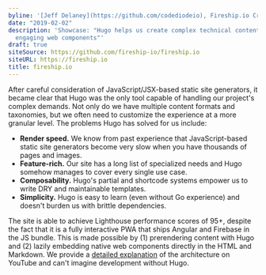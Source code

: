 ```yaml
---
byline: '[Jeff Delaney](https://github.com/codediodeio), Fireship.io Creator'
date: "2019-02-02"
description: 'Showcase: "Hugo helps us create complex technical content that integrates
  engaging web components"'
draft: true
siteSource: https://github.com/fireship-io/fireship.io
siteURL: https://fireship.io
title: fireship.io
---
```


After careful consideration of JavaScript/JSX-based static site generators, it became clear that Hugo was the only tool capable of handling our project's complex demands. Not only do we have multiple content formats and taxonomies, but we often need to customize the experience at a more granular level. The problems Hugo has solved for us include:

- **Render speed.** We know from past experience that JavaScript-based static site generators become very slow when you have thousands of pages and images.
- **Feature-rich.** Our site has a long list of specialized needs and Hugo somehow manages to cover every single use case.
- **Composability.** Hugo's partial and shortcode systems empower us to write DRY and maintainable templates.
- **Simplicity.** Hugo is easy to learn (even without Go experience) and doesn't burden us with brittle dependencies.

The site is able to achieve Lighthouse performance scores of 95+, despite the fact that it is a fully interactive PWA that ships Angular and Firebase in the JS bundle. This is made possible by (1) prerendering content with Hugo and (2) lazily embedding native web components directly in the HTML and Markdown. We provide a [detailed explanation](https://youtu.be/gun8OiGtlNc) of the architecture on YouTube and can't imagine development without Hugo.

